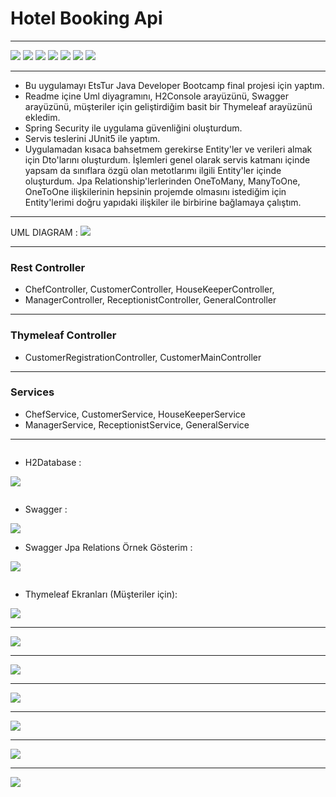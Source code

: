 # Hotel Booking Api
***

![](https://img.shields.io/badge/java_11-✓-blue.svg)
![](https://img.shields.io/badge/spring_boot-✓-blue.svg)
![](https://img.shields.io/badge/H2Database-✓-blue.svg)
![](https://img.shields.io/badge/security-✓-blue.svg)
![](https://img.shields.io/badge/swagger-✓-blue.svg)
![](https://img.shields.io/badge/Thymeleaf-✓-blue.svg)
![](https://img.shields.io/badge/JUnit5-✓-blue.svg)
***
* Bu uygulamayı EtsTur Java Developer Bootcamp final projesi için yaptım.
* Readme içine Uml diyagramını, H2Console arayüzünü, Swagger arayüzünü, 
müşteriler için geliştirdiğim basit bir Thymeleaf arayüzünü ekledim. 
* Spring Security ile uygulama güvenliğini oluşturdum. 
* Servis teslerini JUnit5 ile yaptım.
* Uygulamadan kısaca bahsetmem gerekirse Entity'ler ve verileri almak için Dto'larını 
oluşturdum. İşlemleri genel olarak servis katmanı içinde yapsam da sınıflara özgü olan 
metotlarımı ilgili Entity'ler içinde oluşturdum. Jpa Relationship'lerlerinden OneToMany,
ManyToOne, OneToOne ilişkilerinin hepsinin projemde olmasını istediğim için Entity'lerimi 
doğru yapıdaki ilişkiler ile birbirine bağlamaya çalıştım. 


***
UML DIAGRAM : 
![](src/main/resources/img/UmlDiagram.png)
***

### Rest Controller
- ChefController, CustomerController, HouseKeeperController,
- ManagerController, ReceptionistController, GeneralController

***
### Thymeleaf Controller
- CustomerRegistrationController, CustomerMainController

***
### Services
- ChefService, CustomerService, HouseKeeperService
- ManagerService, ReceptionistService, GeneralService
***

```
```

* H2Database :

![](src/main/resources/img/H2Console.png)
```
```

* Swagger :

![](src/main/resources/img/Swagger.png)

* Swagger Jpa Relations Örnek Gösterim : 

![](src/main/resources/img/JpaRelationsRespnsBody.png)
```
```

* Thymeleaf Ekranları (Müşteriler için): 

![](src/main/resources/img/LoginPage.png)
***
![](src/main/resources/img/RegisterPage.png)
***
![](src/main/resources/img/CustomerIndexPage.png)
***
![](src/main/resources/img/NewReservationPage.png)
***
![](src/main/resources/img/ReservationPage.png)
***
![](src/main/resources/img/ReservationAfterRecpt.png)
***
![](src/main/resources/img/NewFoodOrder.png)

